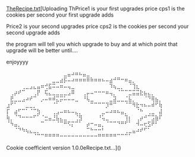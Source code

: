 [TheRecipe.txt](https://github.com/Loomy00/The-Cookie-Coefficient/files/14798906/TheRecipe.txt)[Uploading ThPrice1 is your first upgrades price
cps1 is the cookies per second your first upgrade adds

Price2 is your second upgrades price
cps2 is the cookies per second your second upgrade adds 

the program will tell you which upgrade to buy and at which point that upgrade will be better until....

enjoyyyy





⠀⠀⠀⠀⠀⠀⠀⠀⠀⠀⠀⠀⠀⠀⠀⣀⣤⠴⠶⠦⣤⣀⠀⠀⠀⠀⠀⠀⠀⠀⠀⠀⠀⠀⠀⠀⠀⠀⠀⠀⠀
⠀⠀⠀⠀⠀⠀⠀⠀⠀⠀⠀⠀⣀⣀⣴⡯⠤⠴⠶⠶⠶⠿⠷⠶⠶⠦⠤⣴⠚⠛⠒⠶⣤⡀⠀⠀⠀⠀⠀⠀⠀
⠀⠀⠀⠀⢀⣀⣠⣄⣤⠶⢚⣯⠭⠤⠶⠤⢤⣀⠀⠀⠀⠀⠀⠀⠀⠀⠀⠹⢦⣀⡀⠀⠈⢹⣆⠀⠀⠀⠀⠀⠀
⠀⢀⡴⠞⠉⠀⠀⢀⡟⠀⢯⣄⣀⣀⣀⣀⣠⠿⠀⠀⢀⡤⠤⠒⠒⠒⠶⢤⡀⠈⠉⠉⣉⣭⣭⣗⣦⣄⡀⠀⠀
⠀⣟⣀⣀⣠⠴⠞⠉⠀⡠⠤⠶⠾⣍⡭⠥⠤⠤⣀⠀⠘⢧⣀⠀⠀⠀⠀⣀⣽⣀⣀⣈⣧⡀⠀⠀⠈⠙⢿⣦⡀
⣰⠋⠁⠀⠀⣀⣀⡀⠀⠀⠀⠀⠈⠁⠀⠀⠀⠀⠀⠀⠀⠀⠉⠉⠉⠉⡹⠛⠉⠀⠀⠈⠉⠻⣗⠲⠦⠤⠾⠋⢷
⡏⠀⣴⠋⠉⠁⠈⠉⣳⠀⠀⠀⢀⣠⠤⠶⠦⠤⣄⡀⠀⠀⠀⠀⠀⣀⠤⠴⠶⠦⣤⡀⠀⠀⠈⠓⠀⢀⣀⠀⣼
⢷⡀⠈⠙⠒⠒⠒⠋⠁⠈⣒⣤⣘⣧⣄⣀⠀⠀⢈⣻⠀⠀⠀⠀⠘⢥⣀⠀⠀⠀⠀⢹⡆⠀⢀⡴⠚⠉⣩⣷⠏
⠈⠳⣤⡀⠀⠀⠀⠀⠀⠉⠀⠀⠀⠈⠉⠛⠫⡍⠉⠁⠀⡴⠒⠤⣤⡀⠈⠉⠉⠙⠛⠋⠁⠀⠺⠤⢖⣫⠟⠃⠀
⠀⠀⠈⠙⠳⢦⣄⣀⡀⠀⠀⠀⠀⠀⠀⠀⠀⠀⠀⠀⠀⠉⠓⠒⠒⠃⠀⠀⠀⠀⠀⢀⣀⣤⠴⠞⠋⠁⠀⠀⠀
⠀⠀⠀⠀⠀⠀⠀⠈⠉⠉⠛⠛⠛⠛⠒⠒⠒⠒⠒⠒⠒⠒⠒⠒⠛⠛⠛⠛⠛⠉⠉⠉⠁⠀⠀⠀⠀⠀⠀⠀⠀

Cookie coefficient version 1.0.0eRecipe.txt…]()
